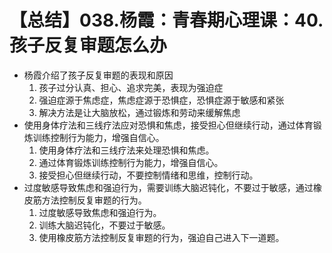 # 【总结】038.杨霞：青春期心理课：40.孩子反复审题怎么办

-   杨霞介绍了孩子反复审题的表现和原因
    1.  孩子过分认真、担心、追求完美，表现为强迫症
    2.  强迫症源于焦虑症，焦虑症源于恐惧症，恐惧症源于敏感和紧张
    3.  解决方法是让大脑放松，通过锻炼和劳动来缓解焦虑
-   使用身体疗法和三线疗法应对恐惧和焦虑，接受担心但继续行动，通过体育锻炼训练控制行为能力，增强自信心。
    1.  使用身体疗法和三线疗法来处理恐惧和焦虑。
    2.  通过体育锻炼训练控制行为能力，增强自信心。
    3.  接受担心但继续行动，不要控制情绪和思维，控制行动。
-   过度敏感导致焦虑和强迫行为，需要训练大脑迟钝化，不要过于敏感，通过橡皮筋方法控制反复审题的行为。
    1.  过度敏感导致焦虑和强迫行为。
    2.  训练大脑迟钝化，不要过于敏感。
    3.  使用橡皮筋方法控制反复审题的行为，强迫自己进入下一道题。